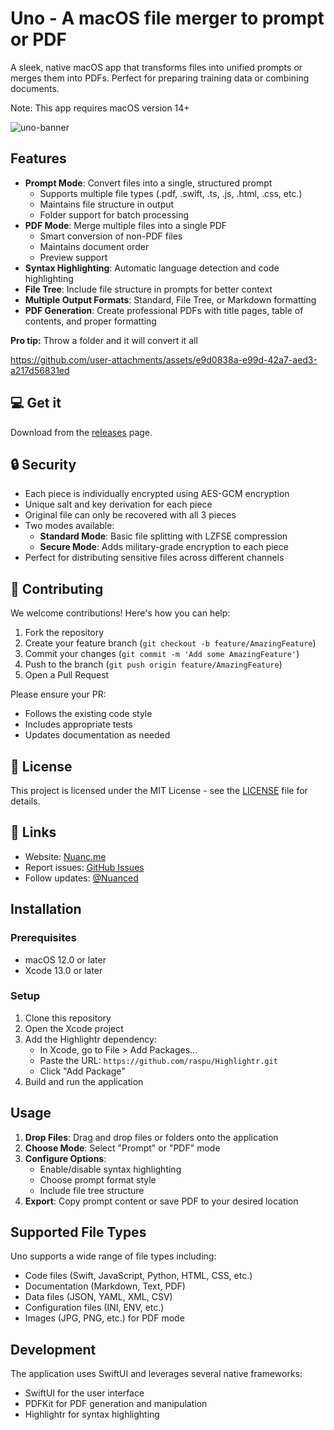 # Uno - A macOS file merger to prompt or PDF

A sleek, native macOS app that transforms files into unified prompts or merges them into PDFs. Perfect for preparing training data or combining documents.

Note: This app requires macOS version 14+

![uno-banner](https://github.com/user-attachments/assets/d0c81519-82bc-4554-a528-10b2e54cec1c)

## Features

- **Prompt Mode**: Convert files into a single, structured prompt
  - Supports multiple file types (.pdf, .swift, .ts, .js, .html, .css, etc.)
  - Maintains file structure in output
  - Folder support for batch processing
- **PDF Mode**: Merge multiple files into a single PDF
  - Smart conversion of non-PDF files
  - Maintains document order
  - Preview support
- **Syntax Highlighting**: Automatic language detection and code highlighting
- **File Tree**: Include file structure in prompts for better context
- **Multiple Output Formats**: Standard, File Tree, or Markdown formatting
- **PDF Generation**: Create professional PDFs with title pages, table of contents, and proper formatting

**Pro tip:** Throw a folder and it will convert it all


https://github.com/user-attachments/assets/e9d0838a-e99d-42a7-aed3-a217d56831ed


## 💻 Get it

Download from the [releases](https://github.com/nuance-dev/Uno/releases/) page.

## 🔒 Security

- Each piece is individually encrypted using AES-GCM encryption
- Unique salt and key derivation for each piece
- Original file can only be recovered with all 3 pieces
- Two modes available:
  - **Standard Mode**: Basic file splitting with LZFSE compression
  - **Secure Mode**: Adds military-grade encryption to each piece
- Perfect for distributing sensitive files across different channels

## 🤝 Contributing

We welcome contributions! Here's how you can help:

1. Fork the repository
2. Create your feature branch (`git checkout -b feature/AmazingFeature`)
3. Commit your changes (`git commit -m 'Add some AmazingFeature'`)
4. Push to the branch (`git push origin feature/AmazingFeature`)
5. Open a Pull Request

Please ensure your PR:

- Follows the existing code style
- Includes appropriate tests
- Updates documentation as needed

## 📝 License

This project is licensed under the MIT License - see the [LICENSE](LICENSE) file for details.

## 🔗 Links

- Website: [Nuanc.me](https://nuanc.me)
- Report issues: [GitHub Issues](https://github.com/nuance-dev/Uno/issues)
- Follow updates: [@Nuanced](https://twitter.com/Nuancedev)

## Installation

### Prerequisites

- macOS 12.0 or later
- Xcode 13.0 or later

### Setup

1. Clone this repository
2. Open the Xcode project
3. Add the Highlightr dependency:
   - In Xcode, go to File > Add Packages...
   - Paste the URL: `https://github.com/raspu/Highlightr.git`
   - Click "Add Package"
4. Build and run the application

## Usage

1. **Drop Files**: Drag and drop files or folders onto the application
2. **Choose Mode**: Select "Prompt" or "PDF" mode
3. **Configure Options**: 
   - Enable/disable syntax highlighting
   - Choose prompt format style
   - Include file tree structure
4. **Export**: Copy prompt content or save PDF to your desired location

## Supported File Types

Uno supports a wide range of file types including:

- Code files (Swift, JavaScript, Python, HTML, CSS, etc.)
- Documentation (Markdown, Text, PDF)
- Data files (JSON, YAML, XML, CSV)
- Configuration files (INI, ENV, etc.)
- Images (JPG, PNG, etc.) for PDF mode

## Development

The application uses SwiftUI and leverages several native frameworks:

- SwiftUI for the user interface
- PDFKit for PDF generation and manipulation
- Highlightr for syntax highlighting

